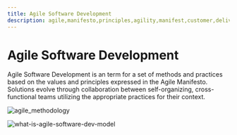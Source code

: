```yaml
---
title: Agile Software Development
description: agile,manifesto,principles,agility,manifest,customer,delivery,development
---
```


# Agile Software Development

Agile Software Development is an term for a set of methods and practices
based on the values and principles expressed in the Agile Manifesto.
Solutions evolve through collaboration between self-organizing, cross-functional
teams utilizing the appropriate practices for their context.

![agile_methodology]({{site.baseurl}}/images/agile_methodology.jpg)


![what-is-agile-software-dev-model]({{site.baseurl}}/images/what-is-agile-software-dev-model.png)
